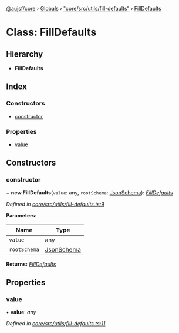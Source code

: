 [@aujsf/core](../README.md) › [Globals](../globals.md) › ["core/src/utils/fill-defaults"](../modules/_core_src_utils_fill_defaults_.md) › [FillDefaults](_core_src_utils_fill_defaults_.filldefaults.md)

# Class: FillDefaults

## Hierarchy

* **FillDefaults**

## Index

### Constructors

* [constructor](_core_src_utils_fill_defaults_.filldefaults.md#constructor)

### Properties

* [value](_core_src_utils_fill_defaults_.filldefaults.md#value)

## Constructors

###  constructor

\+ **new FillDefaults**(`value`: any, `rootSchema`: [JsonSchema](../modules/_core_src_models_json_schema_.md#jsonschema)): *[FillDefaults](_core_src_utils_fill_defaults_.filldefaults.md)*

*Defined in [core/src/utils/fill-defaults.ts:9](https://github.com/jbockle/au-jsonschema-form/blob/master/packages/core/src/utils/fill-defaults.ts#L9)*

**Parameters:**

Name | Type |
------ | ------ |
`value` | any |
`rootSchema` | [JsonSchema](../modules/_core_src_models_json_schema_.md#jsonschema) |

**Returns:** *[FillDefaults](_core_src_utils_fill_defaults_.filldefaults.md)*

## Properties

###  value

• **value**: *any*

*Defined in [core/src/utils/fill-defaults.ts:11](https://github.com/jbockle/au-jsonschema-form/blob/master/packages/core/src/utils/fill-defaults.ts#L11)*
